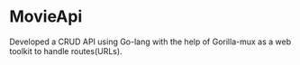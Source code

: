 # MovieApi
Developed a CRUD API using Go-lang with the help of Gorilla-mux as a web toolkit to handle routes(URLs).
